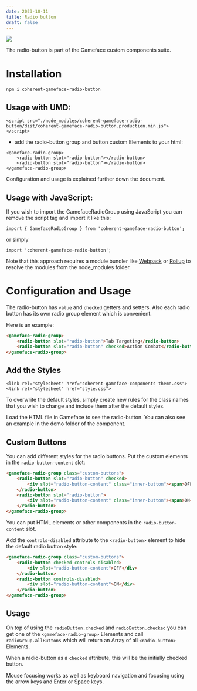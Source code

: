 ```yaml
---
date: 2023-10-11
title: Radio button
draft: false
---
```


<!--Copyright (c) Coherent Labs AD. All rights reserved. Licensed under the MIT License. See License.txt in the project root for license information. -->

<a href="https://www.npmjs.com/package/coherent-gameface-radio-button"><img src="http://img.shields.io/npm/v/coherent-gameface-radio-button.svg?style=flat-square"/></a>

The radio-button is part of the Gameface custom components suite.

Installation
===================

```
npm i coherent-gameface-radio-button
```

## Usage with UMD:

~~~~{.html}
<script src="./node_modules/coherent-gameface-radio-button/dist/coherent-gameface-radio-button.production.min.js"></script>
~~~~

* add the radio-button group and button custom Elements to your html:

~~~~{.html}
<gameface-radio-group>
	<radio-button slot="radio-button"></radio-button>
	<radio-button slot="radio-button"></radio-button>
</gameface-radio-group>
~~~~

Configuration and usage is explained further down the document. 

## Usage with JavaScript:

If you wish to import the GamefaceRadioGroup using JavaScript you can remove the script tag and import it like this:

~~~~{.js}
import { GamefaceRadioGroup } from 'coherent-gameface-radio-button';
~~~~

or simply

~~~~{.js}
import 'coherent-gameface-radio-button';
~~~~

Note that this approach requires a module bundler like
[Webpack](https://webpack.js.org/) or [Rollup](https://rollupjs.org/guide/en/)
to resolve the modules from the node_modules folder.

# Configuration and Usage

The radio-button has `value` and `checked` getters and setters.
Also each radio button has its own radio group element which is convenient.

Here is an example:
```html
<gameface-radio-group>
	<radio-button slot="radio-button">Tab Targeting</radio-button>
	<radio-button slot="radio-button" checked>Action Combat</radio-button>
</gameface-radio-group>
```

## Add the Styles

~~~~{.css}
<link rel="stylesheet" href="coherent-gameface-components-theme.css">
<link rel="stylesheet" href="style.css">
~~~~

To overwrite the default styles, simply create new rules for the class names
that you wish to change and include them after the default styles.

Load the HTML file in Gameface to see the radio-button.
You can also see an example in the demo folder of the component.

## Custom Buttons

You can add different styles for the radio buttons. Put the custom elements in the `radio-button-content` slot:

```html
<gameface-radio-group class="custom-buttons">
    <radio-button slot="radio-button" checked>
        <div slot="radio-button-content" class="inner-button"><span>OFF</span></div>
    </radio-button>
    <radio-button slot="radio-button">
        <div slot="radio-button-content" class="inner-button"><span>ON</span></div>
    </radio-button>
</gameface-radio-group>
```
You can put HTML elements or other components in the `radio-button-content` slot.

Add the `controls-disabled` attribute to the `<radio-button>` element to hide the default radio button style:

```html
<gameface-radio-group class="custom-buttons">
    <radio-button checked controls-disabled>
        <div slot="radio-button-content">OFF</div>
    </radio-button>
    <radio-button controls-disabled>
        <div slot="radio-button-content">ON</div>
    </radio-button>
</gameface-radio-group>
```

## Usage

On top of using the `radioButton.checked` and `radioButton.checked` you can
get one of the `<gameface-radio-group>` Elements and call `radioGroup.allButtons`
which will return an Array of all `<radio-button>` Elements.

When a radio-button as a `checked` attribute, this will be the initially checked
button.

Mouse focusing works as well as keyboard navigation and focusing using the
arrow keys and Enter or Space keys.